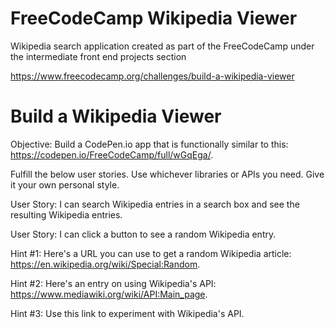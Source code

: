 # FreeCodeCamp Wikipedia Viewer

Wikipedia search application created as part of the FreeCodeCamp under the intermediate front end projects section

https://www.freecodecamp.org/challenges/build-a-wikipedia-viewer

# Build a Wikipedia Viewer

Objective: Build a CodePen.io app that is functionally similar to this: https://codepen.io/FreeCodeCamp/full/wGqEga/.

Fulfill the below user stories. Use whichever libraries or APIs you need. Give it your own personal style.

User Story: I can search Wikipedia entries in a search box and see the resulting Wikipedia entries.

User Story: I can click a button to see a random Wikipedia entry.

Hint #1: Here's a URL you can use to get a random Wikipedia article: https://en.wikipedia.org/wiki/Special:Random.

Hint #2: Here's an entry on using Wikipedia's API: https://www.mediawiki.org/wiki/API:Main_page.

Hint #3: Use this link to experiment with Wikipedia's API.
